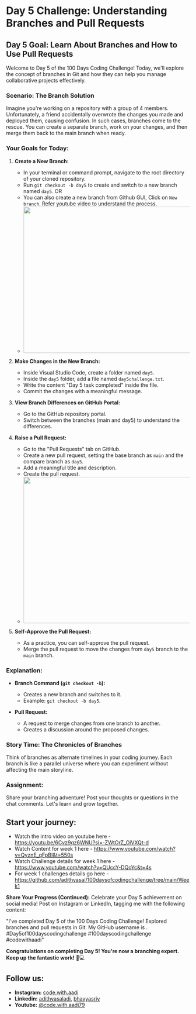 # Day 5 Challenge: Understanding Branches and Pull Requests

## Day 5 Goal: Learn About Branches and How to Use Pull Requests

Welcome to Day 5 of the 100 Days Coding Challenge! Today, we'll explore the concept of branches in Git and how they can help you manage collaborative projects effectively.

### Scenario: The Branch Solution

Imagine you're working on a repository with a group of 4 members. Unfortunately, a friend accidentally overwrote the changes you made and deployed them, causing confusion. In such cases, branches come to the rescue. You can create a separate branch, work on your changes, and then merge them back to the main branch when ready.

### Your Goals for Today:

1. **Create a New Branch:**

   - In your terminal or command prompt, navigate to the root directory of your cloned repository.
   - Run `git checkout -b day5` to create and switch to a new branch named `day5`.
   OR
   - You can also create a new branch from Github GUI, Click on `New branch`. Refer youtube video to understand the process.
   - <center><img src="https://github.com/adithyasai/100daysofcodingchallenge/blob/week1/images/week1_ss11.png" width="800" height="400"></center>

2. **Make Changes in the New Branch:**

   - Inside Visual Studio Code, create a folder named `day5`.
   - Inside the `day5` folder, add a file named `day5challenge.txt`.
   - Write the content "Day 5 task completed" inside the file.
   - Commit the changes with a meaningful message.

3. **View Branch Differences on GitHub Portal:**

   - Go to the GitHub repository portal.
   - Switch between the branches (main and day5) to understand the differences.

4. **Raise a Pull Request:**

   - Go to the "Pull Requests" tab on GitHub.
   - Create a new pull request, setting the base branch as `main` and the compare branch as `day5`.
   - Add a meaningful title and description.
   - Create the pull request.
   - <center><img src="https://github.com/adithyasai/100daysofcodingchallenge/blob/week1/images/week1_ss12.png" width="800" height="400"></center>

5. **Self-Approve the Pull Request:**
   - As a practice, you can self-approve the pull request.
   - Merge the pull request to move the changes from `day5` branch to the `main` branch.

### Explanation:

- **Branch Command (`git checkout -b`):**

  - Creates a new branch and switches to it.
  - Example: `git checkout -b day5`.

- **Pull Request:**
  - A request to merge changes from one branch to another.
  - Creates a discussion around the proposed changes.

### Story Time: The Chronicles of Branches

Think of branches as alternate timelines in your coding journey. Each branch is like a parallel universe where you can experiment without affecting the main storyline.

### Assignment:

Share your branching adventure! Post your thoughts or questions in the chat comments. Let's learn and grow together.

## Start your journey:

- Watch the intro video on youtube here - https://youtu.be/6Cvz9qz6WNU?si=-ZWtOrZ_OiVXQt-d
- Watch Content for week 1 here - https://www.youtube.com/watch?v=QyznE_qFpBI&t=550s
- Watch Challenge details for week 1 here - https://www.youtube.com/watch?v=QUccY-DQoYc&t=4s
- For week 1 challenges details go here - https://github.com/adithyasai/100daysofcodingchallenge/tree/main/Week1

**Share Your Progress (Continued):**
Celebrate your Day 5 achievement on social media! Post on Instagram or LinkedIn, tagging me with the following content:

"I've completed Day 5 of the 100 Days Coding Challenge! Explored branches and pull requests in Git. My GitHub username is <add your yourname here>. #Day5of100dayscodingchallenge #100dayscodingchallenge #codewithaadi"

**Congratulations on completing Day 5! You're now a branching expert. Keep up the fantastic work!** 🚀💻

## Follow us:

- **Instagram:** [code.with.aadi](https://www.instagram.com/code.with.aadi/)
- **Linkedin:** [adithyasaladi](https://www.linkedin.com/in/adithyasaladi/), [bhavyasriy](https://www.linkedin.com/in/bhavyasriy/)
- **Youtube:** [@code.with.aadi79](https://www.youtube.com/@Code.with.aadi79)
